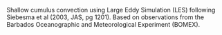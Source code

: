 
  Shallow cumulus convection using Large Eddy Simulation (LES)
  following Siebesma et al (2003, JAS, pg 1201).  Based on observations
  from the Barbados Oceanographic and Meteorological Experiment (BOMEX).

